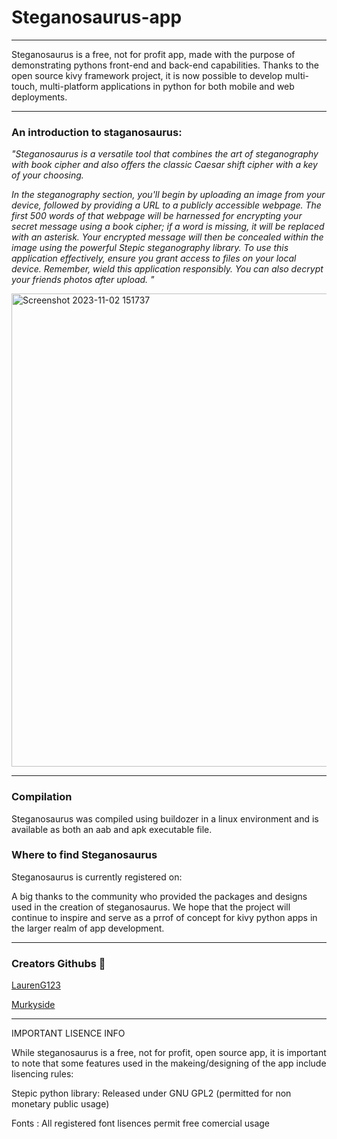 # Steganosaurus-app
***
Steganosaurus is a free, not for profit app, made with the purpose of demonstrating pythons front-end and back-end capabilities. Thanks to the open source kivy framework project, it is now possible to develop multi-touch, multi-platform applications in python for both mobile and web deployments.

***
### An introduction to staganosaurus: 
*"Steganosaurus is a versatile tool that combines the art of steganography with book cipher and also offers the classic Caesar shift cipher with a key of your choosing.* 

*In the steganography section, you'll begin by uploading an image from your device, followed by providing a URL to a publicly accessible webpage. The first 500 words of that webpage will be harnessed for encrypting your secret message using a book cipher; if a word is missing, it will be replaced with an asterisk. Your encrypted message will then be concealed within the image using the powerful Stepic steganography library. To use this application effectively, ensure you grant access to files on your local device. Remember, wield this application responsibly. You can also decrypt your friends photos after upload.
"*





<img width="757" alt="Screenshot 2023-11-02 151737" src="https://github.com/LaurenG123/Steganosaurus-app/assets/72687468/6d8442ba-99fb-4c8a-879d-b9ca635aac86">



***
### Compilation
Steganosaurus was compiled using buildozer in a linux environment and is available as both an aab and apk executable file. 

### Where to find Steganosaurus
Steganosaurus is currently registered on:



A big thanks to the community who provided the packages and designs used in the creation of steganosaurus. We hope that the project will continue to inspire and serve as a prrof of concept for kivy python apps in the larger realm of app development.


*** 
### Creators Githubs 🦕


<a href= "https://github.com/LaurenG123">LaurenG123</a>

<a href= "https://github.com/Murkyside">Murkyside</a>


***
IMPORTANT LISENCE INFO

While steganosaurus is a free, not for profit, open source app, it is important to note that some features used in the makeing/designing of the app include lisencing rules:

 Stepic python library: Released under GNU GPL2 (permitted for non monetary public usage) 
 
 Fonts : All registered font lisences permit free comercial usage

 
 
